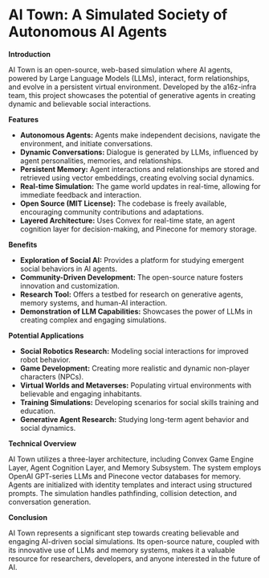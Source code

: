 # AI Town: A Simulated Society of Autonomous AI Agents

**Introduction**

AI Town is an open-source, web-based simulation where AI agents, powered by Large Language Models (LLMs), interact, form relationships, and evolve in a persistent virtual environment. Developed by the a16z-infra team, this project showcases the potential of generative agents in creating dynamic and believable social interactions.

**Features**

* **Autonomous Agents:** Agents make independent decisions, navigate the environment, and initiate conversations.
* **Dynamic Conversations:** Dialogue is generated by LLMs, influenced by agent personalities, memories, and relationships.
* **Persistent Memory:** Agent interactions and relationships are stored and retrieved using vector embeddings, creating evolving social dynamics.
* **Real-time Simulation:** The game world updates in real-time, allowing for immediate feedback and interaction.
* **Open Source (MIT License):** The codebase is freely available, encouraging community contributions and adaptations.
* **Layered Architecture:** Uses Convex for real-time state, an agent cognition layer for decision-making, and Pinecone for memory storage.

**Benefits**

* **Exploration of Social AI:** Provides a platform for studying emergent social behaviors in AI agents.
* **Community-Driven Development:** The open-source nature fosters innovation and customization.
* **Research Tool:** Offers a testbed for research on generative agents, memory systems, and human-AI interaction.
* **Demonstration of LLM Capabilities:** Showcases the power of LLMs in creating complex and engaging simulations.

**Potential Applications**

* **Social Robotics Research:** Modeling social interactions for improved robot behavior.
* **Game Development:** Creating more realistic and dynamic non-player characters (NPCs).
* **Virtual Worlds and Metaverses:** Populating virtual environments with believable and engaging inhabitants.
* **Training Simulations:** Developing scenarios for social skills training and education.
* **Generative Agent Research:** Studying long-term agent behavior and social dynamics.

**Technical Overview**

AI Town utilizes a three-layer architecture, including Convex Game Engine Layer, Agent Cognition Layer, and Memory Subsystem. The system employs OpenAI GPT-series LLMs and Pinecone vector databases for memory. Agents are initialized with identity templates and interact using structured prompts. The simulation handles pathfinding, collision detection, and conversation generation.

**Conclusion**

AI Town represents a significant step towards creating believable and engaging AI-driven social simulations. Its open-source nature, coupled with its innovative use of LLMs and memory systems, makes it a valuable resource for researchers, developers, and anyone interested in the future of AI.